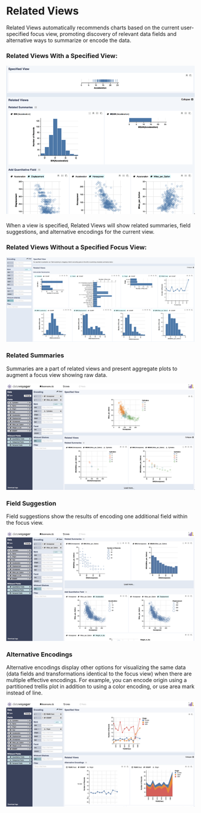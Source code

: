 # Related Views

Related Views automatically recommends charts based on the current user-specified focus view, promoting discovery of relevant data fields and alternative ways to summarize or encode the data.

### Related Views With a Specified View:

![Related Views](../.gitbook/assets/relatedviews.png)

#### 

When a view is specified, Related Views will show related summaries, field suggestions, and alternative encodings for the current view.

### Related Views Without a Specified Focus View:

![Upon loading a dataset, Related Views show univariate summaries for all fields.](../.gitbook/assets/univariate%20%281%29.PNG)

### Related Summaries

Summaries are a part of related views and present aggregate plots to augment a focus view showing raw data. 

![](../.gitbook/assets/screen-shot-2018-05-21-at-7.26.57-pm%20%281%29.png)

### Field Suggestion

Field suggestions show the results of encoding one additional field within the focus view.

![](../.gitbook/assets/fieldsugg.png)

### Alternative Encodings 

Alternative encodings display other options for visualizing the same data \(data fields and transformations identical to the focus view\) when there are multiple effective encodings. For example, you can encode origin using a partitioned trellis plot in addition to using a color encoding, or use area mark instead of line.

![](../.gitbook/assets/altenc.png)

